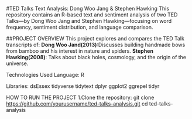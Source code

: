 #TED Talks Text Analysis: Dong Woo Jang & Stephen Hawking
This repository contains an R-based text and sentiment analysis of two TED Talks—by Dong Woo Jang and Stephen Hawking—focusing on word frequency, sentiment distribution, and language comparison.

##PROJECT OVERVIEW
This project explores and compares the TED Talk transcripts of:
**Dong Woo Jand(2013)**:Discusses building handmade bows from bamboo and his interest in nature and spiders.
**Stephen Hawking(2008)**: Talks about black holes, cosmology, and the origin of the universe.

Technologies Used
Language: R

Libraries:
dsEssex
tidyverse
tidytext
dplyr
ggplot2
ggrepel
tidyr

HOW TO RUN THE PROJECT
1.Clone the repository:
git clone https://github.com/yourusername/ted-talks-analysis.git
cd ted-talks-analysis
